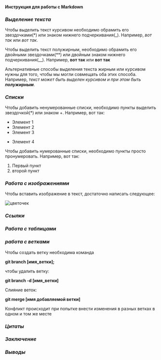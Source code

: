 #### **Инструкция для работы с Markdown**
### _Выделение текста_
Чтобы выделить текст курсивом необходимо обрамить его звездочками(*) или знаком нижнего подчеркивания(_). Например, *вот так* или _вот так_.

Чтобы выделить текст полужирным, необходимо обрамить его двойными звездочками(**) или двойным знаком нижнего подчеркивания(__). Например, **вот так** или __вот так__

Альтернативные способы выделения текста жирным или курсивом нужны для того, чтобы мы могли совмещать оба этих способа. Например, _текст может быть выделен курсивом и при этом быть **полужирным**_.
### _Списки_

Чтобы добавить ненумерованные списки, необходимо пункты выделить звездочкой(*) или знаком +. Например, вот так:
* Элемент 1
* Элемент 2
* Элемент 3
+ Элемент 4

Чтобы добавить нумерованные списки, необходимо пункты просто пронумеровать. Например, вот так:
1. Первый пункт
2. второй пункт
### _Работа с изображениями_
Чтобы вставить изображение в текст, достаточно написать следующее:

![цветочек](Chrysanthemum.jpg)
### _Ссылки_
### _Работа с таблицами_
### _работа с ветками_
Чтобы создать ветку необходима команда

**git branch [имя_ветки];**

чтобы удалить ветку:

**git branch -d [имя_ветки]**

Слияние веток:

**git merge [имя добавляемой ветки]**

Конфликт происходит при попытке внести изменения в разных ветках в одном и том же месте

### _Цитаты_
### _Заключение_
### _Выводы_